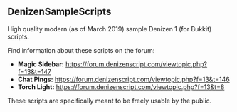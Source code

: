 DenizenSampleScripts
--------------------

High quality modern (as of March 2019) sample Denizen 1 (for Bukkit) scripts.

Find information about these scripts on the forum:
- **Magic Sidebar:** https://forum.denizenscript.com/viewtopic.php?f=13&t=147
- **Chat Pings:** https://forum.denizenscript.com/viewtopic.php?f=13&t=146
- **Torch Light:** https://forum.denizenscript.com/viewtopic.php?f=13&t=8

These scripts are specifically meant to be freely usable by the public.
